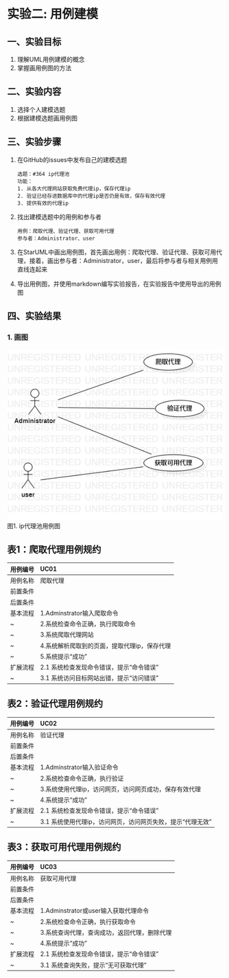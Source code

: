# 实验二: 用例建模

## 一、实验目标

1. 理解UML用例建模的概念
2. 掌握画用例图的方法

## 二、实验内容

1. 选择个人建模选题
2. 根据建模选题画用例图

## 三、实验步骤

1. 在GitHub的issues中发布自己的建模选题

    ```
    选题：#364 ip代理池
    功能：
    1. 从各大代理网站获取免费代理ip，保存代理ip
    2. 验证已经存进数据库中的代理ip是否仍是有效，保存有效代理
    3. 提供有效的代理ip
    ```

2. 找出建模选题中的用例和参与者

    ```
    用例：爬取代理、验证代理、获取可用代理
    参与者：Administrator、user
    ```

3. 在StarUML中画出用例图，首先画出用例：爬取代理、验证代理、获取可用代理，接着，画出参与者：Administrator，user，最后将参与者与相关用例用直线连起来

4. 导出用例图，并使用markdown编写实验报告，在实验报告中使用导出的用例图

## 四、实验结果

### 1. 画图

![用例图](./Lab2_UseCaseDiagram.jpg)  
图1. ip代理池用例图

## 表1：爬取代理用例规约  

用例编号  | UC01
-|:-
用例名称  | 爬取代理 
前置条件  |         
后置条件  |         
基本流程  | 1.Adminstrator输入爬取命令
~| 2.系统检查命令正确，执行爬取命令
~| 3.系统爬取代理网站
~| 4.系统解析爬取到的页面，提取代理ip，保存代理
~| 5.系统提示“成功”  
扩展流程  | 2.1 系统检查发现命令错误，提示“命令错误” 
~| 3.1 系统访问目标网站出错，提示“访问错误” 


## 表2：验证代理用例规约  

用例编号  | UC02   
-|:-
用例名称  | 验证代理 
前置条件  |      
后置条件  |      
基本流程  | 1.Adminstrator输入验证命令
~| 2.系统检查命令正确，执行验证  
~| 3.系统使用代理ip，访问网页，访问网页成功，保存有效代理
~| 4.系统提示“成功”
扩展流程  | 2.1 系统检查发现命令错误，提示“命令错误” 
~| 3.1 系统使用代理ip，访问网页，访问网页失败，提示“代理无效”


## 表3：获取可用代理用例规约  

用例编号  | UC03
-|:-
用例名称  | 获取可用代理  
前置条件  |       
后置条件  |         
基本流程  | 1.Adminstrator或user输入获取代理命令      
~| 2.系统检查命令正确，执行获取命令 
~| 3.系统查询代理，查询成功，返回代理，删除代理
~| 4.系统提示“成功”
扩展流程  | 2.1 系统检查发现命令错误，提示“命令错误”
~| 3.1  系统查询失败，提示“无可获取代理”  
